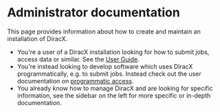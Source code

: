 # Administrator documentation

This page provides information about how to create and maintain an installation of DiracX.

- You're a user of a DiracX installation looking for how to submit jobs, access data or similar. See the [User Guide](../user/index.md).
- You're instead looking to develop software which uses DiracX programmatically, e.g. to submit jobs.
    Instead check out the user documentation on [programmatic access](../user/reference/programmatic-usage/index.md).
- You already know how to manage DiracX and are looking for specific information, see the sidebar on the left for more specific or in-depth documentation.

